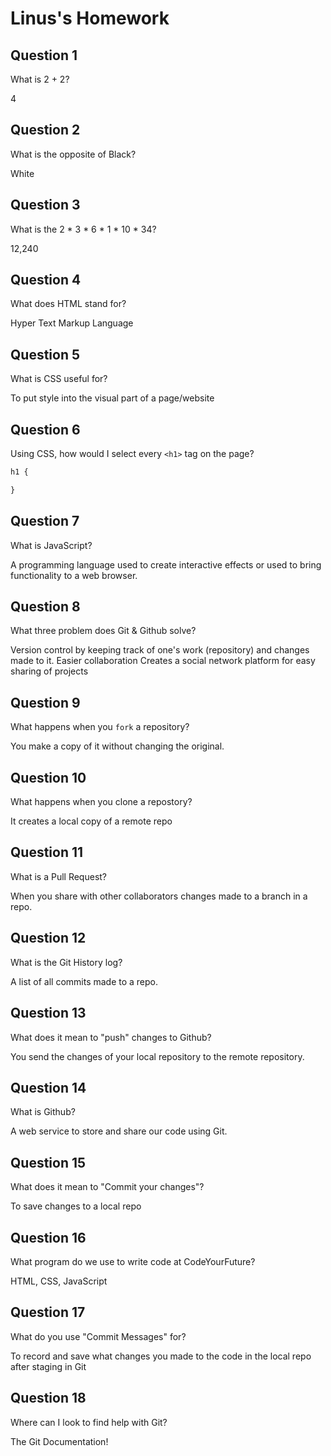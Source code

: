 # Linus's Homework

## Question 1

What is 2 + 2?

4

## Question 2

What is the opposite of Black?

White

## Question 3

What is the  2 * 3 * 6 * 1 * 10 * 34?

12,240

## Question 4 

What does HTML stand for?

Hyper Text Markup Language

## Question 5

What is CSS useful for?

To put style into the visual part of a page/website

## Question 6

Using CSS, how would I select every `<h1>` tag on the page?

```css
h1 {

}
```

## Question 7

What is JavaScript?

A programming language used to create interactive effects or used to bring functionality to a web browser.

## Question 8

What three problem does Git & Github solve?

Version control by keeping track of one's work (repository) and changes made to it.
Easier collaboration 
Creates a social network platform for easy sharing of projects

## Question 9

What happens when you `fork` a repository?

You make a copy of it without changing the original.

## Question 10 

What happens when you clone a repostory?

It creates a local copy of a remote repo

## Question 11

What is a Pull Request?

When you share with other collaborators changes made to a branch in a repo.

## Question 12

What is the Git History log?

A list of all commits made to a repo.

## Question 13

What does it mean to "push" changes to Github?

You send the changes of your local repository to the remote repository.

## Question 14

What is Github?

A web service to store and share our code using Git.

## Question 15

What does it mean to "Commit your changes"?

To save changes to a local repo

## Question 16

What program do we use to write code at CodeYourFuture?

HTML, CSS, JavaScript

## Question 17

What do you use "Commit Messages" for?

To record and save what changes you made to the code in the local repo after staging in Git

## Question 18

Where can I look to find help with Git?

The Git Documentation!
